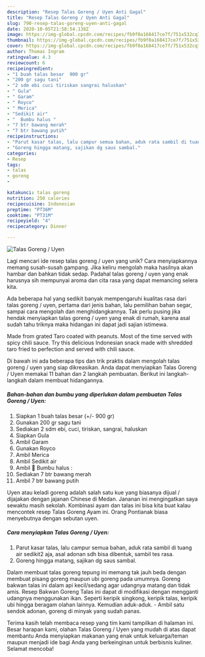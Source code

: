 ```yaml
---
description: "Resep Talas Goreng / Uyen Anti Gagal"
title: "Resep Talas Goreng / Uyen Anti Gagal"
slug: 790-resep-talas-goreng-uyen-anti-gagal
date: 2020-10-05T21:58:54.138Z
image: https://img-global.cpcdn.com/recipes/fb9f0a168417ce7f/751x532cq70/talas-goreng-uyen-foto-resep-utama.jpg
thumbnail: https://img-global.cpcdn.com/recipes/fb9f0a168417ce7f/751x532cq70/talas-goreng-uyen-foto-resep-utama.jpg
cover: https://img-global.cpcdn.com/recipes/fb9f0a168417ce7f/751x532cq70/talas-goreng-uyen-foto-resep-utama.jpg
author: Thomas Ingram
ratingvalue: 4.3
reviewcount: 6
recipeingredient:
- "1 buah talas besar  900 gr"
- "200 gr sagu tani"
- "2 sdm ebi cuci tiriskan sangrai haluskan"
- " Gula"
- " Garam"
- " Royco"
- " Merica"
- "Sedikit air"
- "  Bumbu halus "
- "7 btr bawang merah"
- "7 btr bawang putih"
recipeinstructions:
- "Parut kasar talas, lalu campur semua bahan, aduk rata sambil di tuang air sedikit2 aja, asal adonan sdh bisa dibentuk, sambil tes rasa."
- "Goreng hingga matang, sajikan dg saus sambal."
categories:
- Resep
tags:
- talas
- goreng
- 

katakunci: talas goreng  
nutrition: 250 calories
recipecuisine: Indonesian
preptime: "PT36M"
cooktime: "PT31M"
recipeyield: "4"
recipecategory: Dinner

---
```



![Talas Goreng / Uyen](https://img-global.cpcdn.com/recipes/fb9f0a168417ce7f/751x532cq70/talas-goreng-uyen-foto-resep-utama.jpg)

Lagi mencari ide resep talas goreng / uyen yang unik? Cara menyiapkannya memang susah-susah gampang. Jika keliru mengolah maka hasilnya akan hambar dan bahkan tidak sedap. Padahal talas goreng / uyen yang enak harusnya sih mempunyai aroma dan cita rasa yang dapat memancing selera kita.

Ada beberapa hal yang sedikit banyak mempengaruhi kualitas rasa dari talas goreng / uyen, pertama dari jenis bahan, lalu pemilihan bahan segar, sampai cara mengolah dan menghidangkannya. Tak perlu pusing jika hendak menyiapkan talas goreng / uyen yang enak di rumah, karena asal sudah tahu triknya maka hidangan ini dapat jadi sajian istimewa.

Made from grated Taro coated with peanuts. Most of the time served with spicy chili sauce. Try this delicious Indonesian snack made with shredded taro fried to perfection and served with chili sauce.


Di bawah ini ada beberapa tips dan trik praktis dalam mengolah talas goreng / uyen yang siap dikreasikan. Anda dapat menyiapkan Talas Goreng / Uyen memakai 11 bahan dan 2 langkah pembuatan. Berikut ini langkah-langkah dalam membuat hidangannya.

<!--inarticleads1-->

##### Bahan-bahan dan bumbu yang diperlukan dalam pembuatan Talas Goreng / Uyen:

1. Siapkan 1 buah talas besar (+/- 900 gr)
1. Gunakan 200 gr sagu tani
1. Sediakan 2 sdm ebi, cuci, tiriskan, sangrai, haluskan
1. Siapkan  Gula
1. Ambil  Garam
1. Gunakan  Royco
1. Ambil  Merica
1. Ambil Sedikit air
1. Ambil  🌸 Bumbu halus :
1. Sediakan 7 btr bawang merah
1. Ambil 7 btr bawang putih


Uyen atau keladi goreng adalah salah satu kue yang biasanya dijual / dijajakan dengan jajanan Chinese di Medan. Jananan ini mengingatkan saya sewaktu masih sekolah. Kombinasi ayam dan talas ini bisa kita buat kalau mencontek resep Talas Goreng Ayam ini. Orang Pontianak biasa menyebutnya dengan sebutan uyen. 

<!--inarticleads2-->

##### Cara menyiapkan Talas Goreng / Uyen:

1. Parut kasar talas, lalu campur semua bahan, aduk rata sambil di tuang air sedikit2 aja, asal adonan sdh bisa dibentuk, sambil tes rasa.
1. Goreng hingga matang, sajikan dg saus sambal.


Dalam membuat talas goreng tepung ini memang tak jauh beda dengan membuat pisang goreng maupun ubi goreng pada umumnya. Goreng bakwan talas ini dalam api kecil/sedang agar udangnya matang dan tidak amis. Resep Bakwan Goreng Talas ini dapat di modifikasi dengan mengganti udangnya menggunakan ikan. Seperti keripik singkong, keripik talas, keripik ubi hingga beragam olahan lainnya. Kemudian aduk-aduk. - Ambil satu sendok adonan, goreng di minyak yang sudah panas. 

Terima kasih telah membaca resep yang tim kami tampilkan di halaman ini. Besar harapan kami, olahan Talas Goreng / Uyen yang mudah di atas dapat membantu Anda menyiapkan makanan yang enak untuk keluarga/teman maupun menjadi ide bagi Anda yang berkeinginan untuk berbisnis kuliner. Selamat mencoba!
